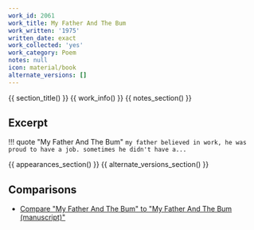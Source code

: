 ```yaml
---
work_id: 2061
work_title: My Father And The Bum
work_written: '1975'
written_date: exact
work_collected: 'yes'
work_category: Poem
notes: null
icon: material/book
alternate_versions: []
---
```


{{ section_title() }}
{{ work_info() }}
{{ notes_section() }}
## Excerpt
!!! quote "My Father And The Bum"
    ```
    my father believed in work,
    he was proud to have a
    job.
    sometimes he didn't have a...
    ```

{{ appearances_section() }}
{{ alternate_versions_section() }}
## Comparisons
- [Compare "My Father And The Bum" to "My Father And The Bum (manuscript)"](https://bukowskiforum.com/threads/my-father-and-the-bum.6183/)